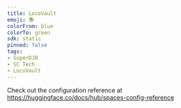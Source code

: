 ```yaml
---
title: LocoVault
emoji: 📚
colorFrom: blue
colorTo: green
sdk: static
pinned: false
tags:
- SuperDJB
- SC Tech
- LocoVault
---
```


Check out the configuration reference at https://huggingface.co/docs/hub/spaces-config-reference